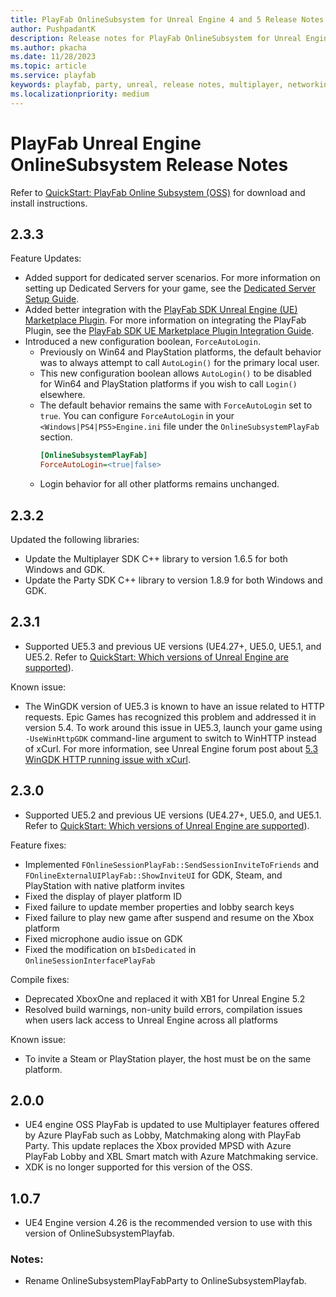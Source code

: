 ```yaml
---
title: PlayFab OnlineSubsystem for Unreal Engine 4 and 5 Release Notes
author: PushpadantK
description: Release notes for PlayFab OnlineSubsystem for Unreal Engine 4 and 5
ms.author: pkacha
ms.date: 11/28/2023
ms.topic: article
ms.service: playfab
keywords: playfab, party, unreal, release notes, multiplayer, networking
ms.localizationpriority: medium
---
```


# PlayFab Unreal Engine OnlineSubsystem Release Notes

Refer to [QuickStart: PlayFab Online Subsystem (OSS)](party-unreal-engine-oss-quickstart.md) for download and install instructions.

## 2.3.3
Feature Updates:
- Added support for dedicated server scenarios. For more information on setting up Dedicated Servers for your game, see the [Dedicated Server Setup Guide](party-unreal-engine-oss-dedicated-servers.md).
- Added better integration with the [PlayFab SDK Unreal Engine (UE) Marketplace Plugin](https://www.unrealengine.com/marketplace/product/playfab-sdk). For more information on integrating the PlayFab Plugin, see the [PlayFab SDK UE Marketplace Plugin Integration Guide](party-unreal-engine-oss-playfab-plugin-integration.md).
- Introduced a new configuration boolean, `ForceAutoLogin`.
    - Previously on Win64 and PlayStation platforms, the default behavior was to always attempt to call `AutoLogin()` for the primary local user.
    - This new configuration boolean allows `AutoLogin()` to be disabled for Win64 and PlayStation platforms if you wish to call `Login()` elsewhere.
    - The default behavior remains the same with `ForceAutoLogin` set to `true`. You can configure `ForceAutoLogin` in your `<Windows|PS4|PS5>Engine.ini` file under the `OnlineSubsystemPlayFab` section.
        ```ini
        [OnlineSubsystemPlayFab]
        ForceAutoLogin=<true|false>
        ```
    - Login behavior for all other platforms remains unchanged.

## 2.3.2
Updated the following libraries:
- Update the Multiplayer SDK C++ library to version 1.6.5 for both Windows and GDK.
- Update the Party SDK C++ library to version 1.8.9 for both Windows and GDK.

## 2.3.1
- Supported UE5.3 and previous UE versions (UE4.27+, UE5.0, UE5.1, and UE5.2. Refer to [QuickStart: Which versions of Unreal Engine are supported](party-unreal-engine-oss-overview.md#which-versions-of-unreal-engine-are-supported)).

Known issue:
- The WinGDK version of UE5.3 is known to have an issue related to HTTP requests. Epic Games has recognized this problem and addressed it in version 5.4. To work around this issue in UE5.3, launch your game using `-UseWinHttpGDK` command-line argument to switch to WinHTTP instead of xCurl. For more information, see Unreal Engine forum post about [5.3 WinGDK HTTP running issue with xCurl](https://udn.unrealengine.com/s/question/0D54z00009l9fK0CAI/53-wingdk-http-module-wont-compile-with-xcurl).

## 2.3.0
- Supported UE5.2 and previous UE versions (UE4.27+, UE5.0, and UE5.1. Refer to [QuickStart: Which versions of Unreal Engine are supported](party-unreal-engine-oss-overview.md#which-versions-of-unreal-engine-are-supported)).

Feature fixes:
- Implemented `FOnlineSessionPlayFab::SendSessionInviteToFriends` and `FOnlineExternalUIPlayFab::ShowInviteUI` for GDK, Steam, and PlayStation with native platform invites
- Fixed the display of player platform ID
- Fixed failure to update member properties and lobby search keys
- Fixed failure to play new game after suspend and resume on the Xbox platform
- Fixed microphone audio issue on GDK
- Fixed the modification on `bIsDedicated` in `OnlineSessionInterfacePlayFab`

Compile fixes:
- Deprecated XboxOne and replaced it with XB1 for Unreal Engine 5.2
- Resolved build warnings, non-unity build errors, compilation issues when users lack access to Unreal Engine across all platforms

Known issue:
- To invite a Steam or PlayStation player, the host must be on the same platform.

## 2.0.0
- UE4 engine OSS PlayFab is updated to use Multiplayer features offered by Azure PlayFab such as Lobby, Matchmaking along with PlayFab Party.
This update replaces the Xbox provided MPSD with Azure PlayFab Lobby and XBL Smart match with Azure Matchmaking service.
- XDK is no longer supported for this version of the OSS.

## 1.0.7
- UE4 Engine version 4.26 is the recommended version to use with this version of OnlineSubsystemPlayfab.
### Notes:
- Rename OnlineSubsystemPlayFabParty to OnlineSubsystemPlayfab.